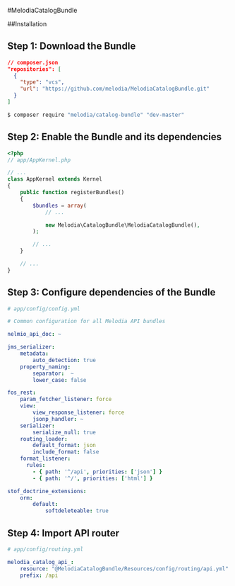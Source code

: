 #MelodiaCatalogBundle

##Installation

Step 1: Download the Bundle
---------------------------

```json
// composer.json
"repositories": [
  {
    "type": "vcs",
    "url": "https://github.com/melodia/MelodiaCatalogBundle.git"
  }
]
```

```bash
$ composer require "melodia/catalog-bundle" "dev-master"
```

Step 2: Enable the Bundle and its dependencies
-------------------------

```php
<?php
// app/AppKernel.php

// ...
class AppKernel extends Kernel
{
    public function registerBundles()
    {
        $bundles = array(
            // ...

            new Melodia\CatalogBundle\MelodiaCatalogBundle(),
        );

        // ...
    }

    // ...
}
```

Step 3: Configure dependencies of the Bundle
------------------------------------------------

```yaml
# app/config/config.yml

# Common configuration for all Melodia API bundles

nelmio_api_doc: ~

jms_serializer:
    metadata:
        auto_detection: true
    property_naming:
        separator:  ~
        lower_case: false

fos_rest:
    param_fetcher_listener: force
    view:
        view_response_listener: force
        jsonp_handler: ~
    serializer:
        serialize_null: true
    routing_loader:
        default_format: json
        include_format: false
    format_listener:
      rules:
        - { path: '^/api', priorities: ['json'] }
        - { path: '^/', priorities: ['html'] }

stof_doctrine_extensions:
    orm:
        default:
            softdeleteable: true
```

Step 4: Import API router
-------------------------

```yaml
# app/config/routing.yml

melodia_catalog_api_:
    resource: "@MelodiaCatalogBundle/Resources/config/routing/api.yml"
    prefix: /api
```
